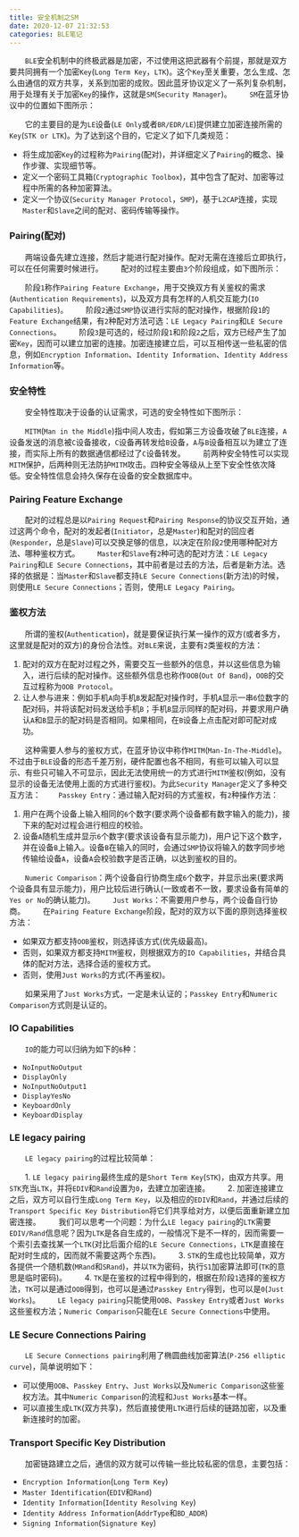 ```yaml
---
title: 安全机制之SM
date: 2020-12-07 21:32:53
categories: BLE笔记
---
```

&emsp;&emsp;`BLE`安全机制中的终极武器是加密，不过使用这把武器有个前提，那就是双方要共同拥有一个加密`Key`(`Long Term Key`，`LTK`)。这个`Key`至关重要，怎么生成、怎么由通信的双方共享，关系到加密的成败。因此蓝牙协议定义了一系列复杂机制，用于处理有关于加密`Key`的操作，这就是`SM`(`Security Manager`)。<!--more-->
&emsp;&emsp;`SM`在蓝牙协议中的位置如下图所示：

&emsp;&emsp;它的主要目的是为`LE`设备(`LE Only`或者`BR/EDR/LE`)提供建立加密连接所需的`Key`(`STK or LTK`)。为了达到这个目的，它定义了如下几类规范：

- 将生成加密`Key`的过程称为`Pairing`(配对)，并详细定义了`Pairing`的概念、操作步骤、实现细节等。
- 定义一个密码工具箱(`Cryptographic Toolbox`)，其中包含了配对、加密等过程中所需的各种加密算法。
- 定义一个协议(`Security Manager Protocol`，`SMP`)，基于`L2CAP`连接，实现`Master`和`Slave`之间的配对、密码传输等操作。

### Pairing(配对)

&emsp;&emsp;两端设备先建立连接，然后才能进行配对操作。配对无需在连接后立即执行，可以在任何需要时候进行。
&emsp;&emsp;配对的过程主要由`3`个阶段组成，如下图所示：

&emsp;&emsp;阶段`1`称作`Pairing Feature Exchange`，用于交换双方有关鉴权的需求(`Authentication Requirements`)，以及双方具有怎样的人机交互能力(`IO Capabilities`)。
&emsp;&emsp;阶段`2`通过`SMP`协议进行实际的配对操作，根据阶段`1`的`Feature Exchange`结果，有`2`种配对方法可选：`LE Legacy Pairing`和`LE Secure Connections`。
&emsp;&emsp;阶段`3`是可选的，经过阶段`1`和阶段`2`之后，双方已经产生了加密`Key`，因而可以建立加密的连接。加密连接建立后，可以互相传送一些私密的信息，例如`Encryption Information`、`Identity Information`、`Identity Address Information`等。

### 安全特性

&emsp;&emsp;安全特性取决于设备的认证需求，可选的安全特性如下图所示：

&emsp;&emsp;`MITM`(`Man in the Middle`)指中间人攻击，假如第三方设备攻破了`BLE`连接，`A`设备发送的消息被`C`设备接收，`C`设备再转发给`B`设备，`A`与`B`设备相互以为建立了连接，而实际上所有的数据通信都经过了`C`设备转发。
&emsp;&emsp;前两种安全特性可以实现`MITM`保护，后两种则无法防护`MITM`攻击。四种安全等级从上至下安全性依次降低。安全特性信息会持久保存在设备的安全数据库中。

### Pairing Feature Exchange

&emsp;&emsp;配对的过程总是以`Pairing Request`和`Pairing Response`的协议交互开始，通过这两个命令，配对的发起者(`Initiator`，总是`Master`)和配对的回应者(`Responder`，总是`Slave`)可以交换足够的信息，以决定在阶段`2`使用哪种配对方法、哪种鉴权方式。
&emsp;&emsp;`Master`和`Slave`有`2`种可选的配对方法：`LE Legacy Pairing`和`LE Secure Connections`，其中前者是过去的方法，后者是新方法。选择的依据是：当`Master`和`Slave`都支持`LE Secure Connections`(新方法)的时候，则使用`LE Secure Connections`；否则，使用`LE Legacy Pairing`。

### 鉴权方法

&emsp;&emsp;所谓的鉴权(`Authentication`)，就是要保证执行某一操作的双方(或者多方，这里就是配对的双方)的身份合法性。对`BLE`来说，主要有`2`类鉴权的方法：

1. 配对的双方在配对过程之外，需要交互一些额外的信息，并以这些信息为输入，进行后续的配对操作。这些额外信息也称作`OOB`(`Out Of Band`)，`OOB`的交互过程称为`OOB Protocol`。
2. 让人参与进来：例如手机`A`向手机`B`发起配对操作时，手机`A`显示一串`6`位数字的配对码，并将该配对码发送给手机`B`；手机`B`显示同样的配对码，并要求用户确认`A`和`B`显示的配对码是否相同。如果相同，在`B`设备上点击配对即可配对成功。

&emsp;&emsp;这种需要人参与的鉴权方式，在蓝牙协议中称作`MITM`(`Man-In-The-Middle`)。不过由于`BLE`设备的形态千差万别，硬件配置也各不相同，有些可以输入可以显示、有些只可输入不可显示，因此无法使用统一的方式进行`MITM`鉴权(例如，没有显示的设备无法使用上面的方式进行鉴权)。为此`Security Manager`定义了多种交互方法：
&emsp;&emsp;`Passkey Entry`：通过输入配对码的方式鉴权，有`2`种操作方法：

1. 用户在两个设备上输入相同的`6`个数字(要求两个设备都有数字输入的能力)，接下来的配对过程会进行相应的校验。
2. 设备`A`随机生成并显示`6`个数字(要求该设备有显示能力)，用户记下这个数字，并在设备`B`上输入。设备`B`在输入的同时，会通过`SMP`协议将输入的数字同步地传输给设备`A`，设备`A`会校验数字是否正确，以达到鉴权的目的。

&emsp;&emsp;`Numeric Comparison`：两个设备自行协商生成`6`个数字，并显示出来(要求两个设备具有显示能力)，用户比较后进行确认(一致或者不一致，要求设备有简单的`Yes or No`的确认能力)。
&emsp;&emsp;`Just Works`：不需要用户参与，两个设备自行协商。
&emsp;&emsp;在`Pairing Feature Exchange`阶段，配对的双方以下面的原则选择鉴权方法：

- 如果双方都支持`OOB`鉴权，则选择该方式(优先级最高)。
- 否则，如果双方都支持`MITM`鉴权，则根据双方的`IO Capabilities`，并结合具体的配对方法，选择合适的鉴权方式。
- 否则，使用`Just Works`的方式(不再鉴权)。

&emsp;&emsp;如果采用了`Just Works`方式，一定是未认证的；`Passkey Entry`和`Numeric Comparison`方式则是认证的。

### IO Capabilities

&emsp;&emsp;`IO`的能力可以归纳为如下的`6`种：

- `NoInputNoOutput`
- `DisplayOnly`
- `NoInputNoOutput1`
- `DisplayYesNo`
- `KeyboardOnly`
- `KeyboardDisplay`

### LE legacy pairing

&emsp;&emsp;`LE legacy pairing`的过程比较简单：

&emsp;&emsp;1. `LE legacy pairing`最终生成的是`Short Term Key`(`STK`)，由双方共享。用`STK`充当`LTK`，并将`EDIV`和`Rand`设置为`0`，去建立加密连接。
&emsp;&emsp;2. 加密连接建立之后，双方可以自行生成`Long Term Key`，以及相应的`EDIV`和`Rand`，并通过后续的`Transport Specific Key Distribution`将它们共享给对方，以便后面重新建立加密连接。
&emsp;&emsp;我们可以思考一个问题：为什么`LE legacy pairing`的`LTK`需要`EDIV/Rand`信息呢？因为`LTK`是各自生成的，一般情况下是不一样的，因而需要一个索引去查找某一个`LTK`(对比后面介绍的`LE Secure Connections`，`LTK`是直接在配对时生成的，因而就不需要这两个东西)。
&emsp;&emsp;3. `STK`的生成也比较简单，双方各提供一个随机数(`MRand`和`SRand`)，并以`TK`为密码，执行`S1`加密算法即可(`TK`的意思是临时密码)。
&emsp;&emsp;4. `TK`是在鉴权的过程中得到的，根据在阶段`1`选择的鉴权方法，`TK`可以是通过`OOB`得到，也可以是通过`Passkey Entry`得到，也可以是`0`(`Just Works`)。
&emsp;&emsp;`LE legacy pairing`只能使用`OOB`、`Passkey Entry`或者`Just Works`这些鉴权方法；`Numeric Comparison`只能在`LE Secure Connections`中使用。

### LE Secure Connections Pairing

&emsp;&emsp;`LE Secure Connections pairing`利用了椭圆曲线加密算法(`P-256 elliptic curve`)，简单说明如下：

- 可以使用`OOB`、`Passkey Entry`、`Just Works`以及`Numeric Comparison`这些鉴权方法。其中`Numeric Comparison`的流程和`Just Works`基本一样。
- 可以直接生成`LTK`(双方共享)，然后直接使用`LTK`进行后续的链路加密，以及重新连接时的加密。

### Transport Specific Key Distribution

&emsp;&emsp;加密链路建立之后，通信的双方就可以传输一些比较私密的信息，主要包括：

- `Encryption Information`(`Long Term Key`)
- `Master Identification`(`EDIV`和`Rand`)
- `Identity Information`(`Identity Resolving Key`)
- `Identity Address Information`(`AddrType`和`BD_ADDR`)
- `Signing Information`(`Signature Key`)